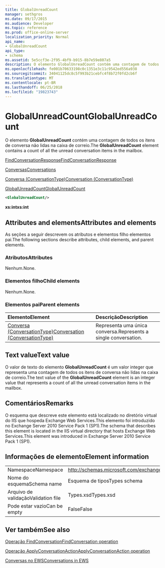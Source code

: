 ```yaml
---
title: GlobalUnreadCount
manager: sethgros
ms.date: 09/17/2015
ms.audience: Developer
ms.topic: reference
ms.prod: office-online-server
localization_priority: Normal
api_name:
- GlobalUnreadCount
api_type:
- schema
ms.assetid: 5e5ccf3e-2f95-4bf9-b915-8b7e59e807a5
description: O elemento GlobalUnreadCount contém uma contagem de todos os itens de conversa não lidas na caixa de correio.
ms.openlocfilehash: fe001b70633198c0c1351e3c11c9542ed556a938
ms.sourcegitcommit: 34041125dc8c5f993b21cebfc4f8b72f0fd2cb6f
ms.translationtype: MT
ms.contentlocale: pt-BR
ms.lasthandoff: 06/25/2018
ms.locfileid: "19823743"
---
```

# <a name="globalunreadcount"></a><span data-ttu-id="f483a-103">GlobalUnreadCount</span><span class="sxs-lookup"><span data-stu-id="f483a-103">GlobalUnreadCount</span></span>

<span data-ttu-id="f483a-104">O elemento **GlobalUnreadCount** contém uma contagem de todos os itens de conversa não lidas na caixa de correio.</span><span class="sxs-lookup"><span data-stu-id="f483a-104">The **GlobalUnreadCount** element contains a count of all the unread conversation items in the mailbox.</span></span> 
  
[<span data-ttu-id="f483a-105">FindConversationResponse</span><span class="sxs-lookup"><span data-stu-id="f483a-105">FindConversationResponse</span></span>](findconversationresponse.md)
  
[<span data-ttu-id="f483a-106">Conversas</span><span class="sxs-lookup"><span data-stu-id="f483a-106">Conversations</span></span>](conversations-ex15websvcsotherref.md)
  
[<span data-ttu-id="f483a-107">Conversa (ConversationType)</span><span class="sxs-lookup"><span data-stu-id="f483a-107">Conversation (ConversationType)</span></span>](conversation-conversationtype.md)
  
[<span data-ttu-id="f483a-108">GlobalUnreadCount</span><span class="sxs-lookup"><span data-stu-id="f483a-108">GlobalUnreadCount</span></span>](globalunreadcount.md)
  
```XML
<GlobalUnreadCount/>
```

 <span data-ttu-id="f483a-109">**xs:int**</span><span class="sxs-lookup"><span data-stu-id="f483a-109">**xs:int**</span></span>
## <a name="attributes-and-elements"></a><span data-ttu-id="f483a-110">Attributes and elements</span><span class="sxs-lookup"><span data-stu-id="f483a-110">Attributes and elements</span></span>

<span data-ttu-id="f483a-111">As seções a seguir descrevem os atributos e elementos filho elementos pai.</span><span class="sxs-lookup"><span data-stu-id="f483a-111">The following sections describe attributes, child elements, and parent elements.</span></span>
  
### <a name="attributes"></a><span data-ttu-id="f483a-112">Atributos</span><span class="sxs-lookup"><span data-stu-id="f483a-112">Attributes</span></span>

<span data-ttu-id="f483a-113">Nenhum.</span><span class="sxs-lookup"><span data-stu-id="f483a-113">None.</span></span>
  
### <a name="child-elements"></a><span data-ttu-id="f483a-114">Elementos filho</span><span class="sxs-lookup"><span data-stu-id="f483a-114">Child elements</span></span>

<span data-ttu-id="f483a-115">Nenhum.</span><span class="sxs-lookup"><span data-stu-id="f483a-115">None.</span></span>
  
### <a name="parent-elements"></a><span data-ttu-id="f483a-116">Elementos pai</span><span class="sxs-lookup"><span data-stu-id="f483a-116">Parent elements</span></span>

|<span data-ttu-id="f483a-117">**Elemento**</span><span class="sxs-lookup"><span data-stu-id="f483a-117">**Element**</span></span>|<span data-ttu-id="f483a-118">**Descrição**</span><span class="sxs-lookup"><span data-stu-id="f483a-118">**Description**</span></span>|
|:-----|:-----|
|[<span data-ttu-id="f483a-119">Conversa (ConversationType)</span><span class="sxs-lookup"><span data-stu-id="f483a-119">Conversation (ConversationType)</span></span>](conversation-conversationtype.md) <br/> |<span data-ttu-id="f483a-120">Representa uma única conversa.</span><span class="sxs-lookup"><span data-stu-id="f483a-120">Represents a single conversation.</span></span>  <br/> |
   
## <a name="text-value"></a><span data-ttu-id="f483a-121">Text value</span><span class="sxs-lookup"><span data-stu-id="f483a-121">Text value</span></span>

<span data-ttu-id="f483a-122">O valor de texto do elemento **GlobalUnreadCount** é um valor integer que representa uma contagem de todos os itens de conversa não lidas na caixa de correio.</span><span class="sxs-lookup"><span data-stu-id="f483a-122">The text value of the **GlobalUnreadCount** element is an integer value that represents a count of all the unread conversation items in the mailbox.</span></span> 
  
## <a name="remarks"></a><span data-ttu-id="f483a-123">Comentários</span><span class="sxs-lookup"><span data-stu-id="f483a-123">Remarks</span></span>

<span data-ttu-id="f483a-124">O esquema que descreve este elemento está localizado no diretório virtual do IIS que hospeda Exchange Web Services.This elemento foi introduzido no Exchange Server 2010 Service Pack 1 (SP1).</span><span class="sxs-lookup"><span data-stu-id="f483a-124">The schema that describes this element is located in the IIS virtual directory that hosts Exchange Web Services.This element was introduced in Exchange Server 2010 Service Pack 1 (SP1).</span></span>
  
## <a name="element-information"></a><span data-ttu-id="f483a-125">Informações de elemento</span><span class="sxs-lookup"><span data-stu-id="f483a-125">Element information</span></span>

|||
|:-----|:-----|
|<span data-ttu-id="f483a-126">Namespace</span><span class="sxs-lookup"><span data-stu-id="f483a-126">Namespace</span></span>  <br/> |http://schemas.microsoft.com/exchange/services/2006/types  <br/> |
|<span data-ttu-id="f483a-127">Nome do esquema</span><span class="sxs-lookup"><span data-stu-id="f483a-127">Schema name</span></span>  <br/> |<span data-ttu-id="f483a-128">Esquema de tipos</span><span class="sxs-lookup"><span data-stu-id="f483a-128">Types schema</span></span>  <br/> |
|<span data-ttu-id="f483a-129">Arquivo de validação</span><span class="sxs-lookup"><span data-stu-id="f483a-129">Validation file</span></span>  <br/> |<span data-ttu-id="f483a-130">Types.xsd</span><span class="sxs-lookup"><span data-stu-id="f483a-130">Types.xsd</span></span>  <br/> |
|<span data-ttu-id="f483a-131">Pode estar vazio</span><span class="sxs-lookup"><span data-stu-id="f483a-131">Can be empty</span></span>  <br/> |<span data-ttu-id="f483a-132">False</span><span class="sxs-lookup"><span data-stu-id="f483a-132">False</span></span>  <br/> |
   
## <a name="see-also"></a><span data-ttu-id="f483a-133">Ver também</span><span class="sxs-lookup"><span data-stu-id="f483a-133">See also</span></span>



[<span data-ttu-id="f483a-134">Operação FindConversation</span><span class="sxs-lookup"><span data-stu-id="f483a-134">FindConversation operation</span></span>](findconversation-operation.md)
  
[<span data-ttu-id="f483a-135">Operação ApplyConversationAction</span><span class="sxs-lookup"><span data-stu-id="f483a-135">ApplyConversationAction operation</span></span>](applyconversationaction-operation.md)


[<span data-ttu-id="f483a-136">Conversas no EWS</span><span class="sxs-lookup"><span data-stu-id="f483a-136">Conversations in EWS</span></span>](http://msdn.microsoft.com/library/91e64629-db6c-4c94-9dcb-d386232e8467%28Office.15%29.aspx)


